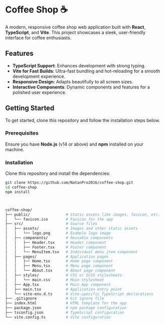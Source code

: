 # Coffee Shop ☕

A modern, responsive coffee shop web application built with **React**, **TypeScript**, and **Vite**. This project showcases a sleek, user-friendly interface for coffee enthusiasts.

## Features
- **TypeScript Support**: Enhances development with strong typing.
- **Vite for Fast Builds**: Ultra-fast bundling and hot-reloading for a smooth development experience.
- **Responsive Design**: Adapts beautifully to all screen sizes.
- **Interactive Components**: Dynamic components and features for a polished user experience.

## Getting Started

To get started, clone this repository and follow the installation steps below.

### Prerequisites
Ensure you have **Node.js** (v14 or above) and **npm** installed on your machine.

### Installation

Clone this repository and install the dependencies:

```bash
git clone https://github.com/NatanPro2016/coffee-shop.git
cd coffee-shop
npm install



coffee-shop/
├── public/                # Static assets like images, favicon, etc.
│   └── favicon.ico        # Favicon for the app
├── src/                   # Source files
│   ├── assets/            # Images and other static assets
│   │   └── logo.png       # Example logo image
│   ├── components/        # Reusable components
│   │   ├── Header.tsx     # Header component
│   │   ├── Footer.tsx     # Footer component
│   │   └── MenuItem.tsx   # Individual menu item component
│   ├── pages/             # Application pages
│   │   ├── Home.tsx       # Home page component
│   │   ├── Menu.tsx       # Menu page component
│   │   └── About.tsx      # About page component
│   ├── styles/            # CSS or SCSS stylesheets
│   │   └── main.css       # Main stylesheet
│   ├── App.tsx            # Main App component
│   ├── main.tsx           # Application entry point
│   └── vite-env.d.ts      # Vite-specific TypeScript declarations
├── .gitignore             # Git ignore file
├── index.html             # HTML template for the app
├── package.json           # npm package configuration
├── tsconfig.json          # TypeScript configuration
└── vite.config.ts         # Vite configuration
